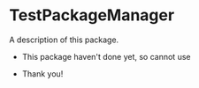 # TestPackageManager

A description of this package.

* This package haven't done yet, so cannot use 

* Thank you!
